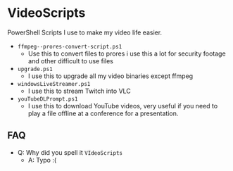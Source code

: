 # VideoScripts

PowerShell Scripts I use to make my video life easier.

- `ffmpeg--prores-convert-script.ps1`
  - Use this to convert files to prores i use this a lot for security footage and other difficult to use files
- `upgrade.ps1`
  - I use this to upgrade all my video binaries except ffmpeg
- `windowsLiveStreamer.ps1`
  - I use this to stream Twitch into VLC
- `youTubeDLPrompt.ps1`
  - I use this to download YouTube videos, very useful if you need to play a file offline at a conference for a presentation.

## FAQ

- Q: Why did you spell it `VIdeoScripts`
  - A: Typo :(
